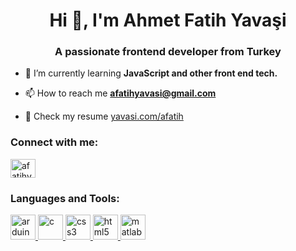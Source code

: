 <h1 align="center">Hi 👋, I'm Ahmet Fatih Yavaşi</h1>
<h3 align="center">A passionate frontend developer from Turkey</h3>

- 🌱 I’m currently learning **JavaScript and other front end tech.**

- 📫 How to reach me **afatihyavasi@gmail.com**

- 📄 Check my resume [yavasi.com/afatih](yavasi.com/afatih)

<h3 align="left">Connect with me:</h3>
<p align="left">
<a href="https://linkedin.com/in/afatihyavasi" target="blank"><img align="center" src="https://cdn.jsdelivr.net/npm/simple-icons@3.0.1/icons/linkedin.svg" alt="afatihyavasi" height="30" width="40" /></a>
</p>

<h3 align="left">Languages and Tools:</h3>
<p align="left"> <a href="https://www.arduino.cc/" target="_blank"> <img src="https://cdn.worldvectorlogo.com/logos/arduino-1.svg" alt="arduino" width="40" height="40"/> </a> <a href="https://www.cprogramming.com/" target="_blank"> <img src="https://devicons.github.io/devicon/devicon.git/icons/c/c-original.svg" alt="c" width="40" height="40"/> </a> <a href="https://www.w3schools.com/css/" target="_blank"> <img src="https://devicons.github.io/devicon/devicon.git/icons/css3/css3-original-wordmark.svg" alt="css3" width="40" height="40"/> </a> <a href="https://www.w3.org/html/" target="_blank"> <img src="https://devicons.github.io/devicon/devicon.git/icons/html5/html5-original-wordmark.svg" alt="html5" width="40" height="40"/> </a> <a href="https://www.mathworks.com/" target="_blank"> <img src="https://raw.githubusercontent.com/simple-icons/simple-icons/master/icons/mathworks.svg" alt="matlab" width="40" height="40"/> </a> </p>
